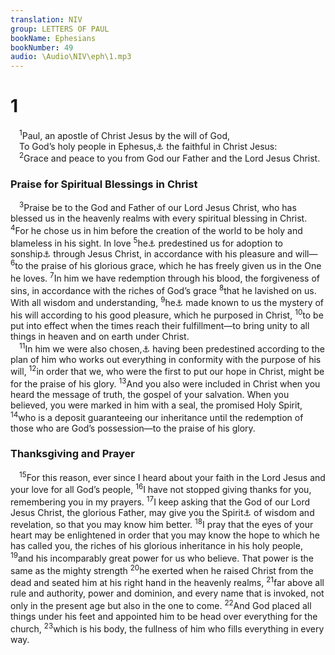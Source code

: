 ```yaml
---
translation: NIV
group: LETTERS OF PAUL
bookName: Ephesians 
bookNumber: 49
audio: \Audio\NIV\eph\1.mp3
---
```


<div class="title"><h1>1</h1></div>
<span class="verse eph_1_1"> <sup>1</sup>Paul, an apostle of Christ Jesus by the will of God, <br/> To God’s holy people in Ephesus,<a data-toggle="tooltip" data-placement="bottom" title="Some early manuscripts do not have in Ephesus.">⚓</a> the faithful in Christ Jesus: <br/></span>
<span class="verse eph_1_2"> <sup>2</sup>Grace and peace to you from God our Father and the Lord Jesus Christ. <br/></span>
<div class="title"><h3>Praise for Spiritual Blessings in Christ </h3></div>
<span class="verse eph_1_3"> <sup>3</sup>Praise be to the God and Father of our Lord Jesus Christ, who has blessed us in the heavenly realms with every spiritual blessing in Christ. </span>
<span class="verse eph_1_4"><sup>4</sup>For he chose us in him before the creation of the world to be holy and blameless in his sight. In love </span>
<span class="verse eph_1_5"><sup>5</sup>he<a data-toggle="tooltip" data-placement="bottom" title="Or sight in love. 5He">⚓</a> predestined us for adoption to sonship<a data-toggle="tooltip" data-placement="bottom" title="The Greek word for adoption to sonship is a legal term referring to the full legal standing of an adopted male heir in Roman culture.">⚓</a> through Jesus Christ, in accordance with his pleasure and will— </span>
<span class="verse eph_1_6"><sup>6</sup>to the praise of his glorious grace, which he has freely given us in the One he loves. </span>
<span class="verse eph_1_7"><sup>7</sup>In him we have redemption through his blood, the forgiveness of sins, in accordance with the riches of God’s grace </span>
<span class="verse eph_1_8"><sup>8</sup>that he lavished on us. With all wisdom and understanding, </span>
<span class="verse eph_1_9"><sup>9</sup>he<a data-toggle="tooltip" data-placement="bottom" title="Or us with all wisdom and understanding. 9And he">⚓</a> made known to us the mystery of his will according to his good pleasure, which he purposed in Christ, </span>
<span class="verse eph_1_10"><sup>10</sup>to be put into effect when the times reach their fulfillment—to bring unity to all things in heaven and on earth under Christ. <br/></span>
<span class="verse eph_1_11"> <sup>11</sup>In him we were also chosen,<a data-toggle="tooltip" data-placement="bottom" title="Or were made heirs">⚓</a> having been predestined according to the plan of him who works out everything in conformity with the purpose of his will, </span>
<span class="verse eph_1_12"><sup>12</sup>in order that we, who were the first to put our hope in Christ, might be for the praise of his glory. </span>
<span class="verse eph_1_13"><sup>13</sup>And you also were included in Christ when you heard the message of truth, the gospel of your salvation. When you believed, you were marked in him with a seal, the promised Holy Spirit, </span>
<span class="verse eph_1_14"><sup>14</sup>who is a deposit guaranteeing our inheritance until the redemption of those who are God’s possession—to the praise of his glory. <br/></span>
<div class="title"><h3>Thanksgiving and Prayer </h3></div>
<span class="verse eph_1_15"> <sup>15</sup>For this reason, ever since I heard about your faith in the Lord Jesus and your love for all God’s people, </span>
<span class="verse eph_1_16"><sup>16</sup>I have not stopped giving thanks for you, remembering you in my prayers. </span>
<span class="verse eph_1_17"><sup>17</sup>I keep asking that the God of our Lord Jesus Christ, the glorious Father, may give you the Spirit<a data-toggle="tooltip" data-placement="bottom" title="Or a spirit">⚓</a> of wisdom and revelation, so that you may know him better. </span>
<span class="verse eph_1_18"><sup>18</sup>I pray that the eyes of your heart may be enlightened in order that you may know the hope to which he has called you, the riches of his glorious inheritance in his holy people, </span>
<span class="verse eph_1_19"><sup>19</sup>and his incomparably great power for us who believe. That power is the same as the mighty strength </span>
<span class="verse eph_1_20"><sup>20</sup>he exerted when he raised Christ from the dead and seated him at his right hand in the heavenly realms, </span>
<span class="verse eph_1_21"><sup>21</sup>far above all rule and authority, power and dominion, and every name that is invoked, not only in the present age but also in the one to come. </span>
<span class="verse eph_1_22"><sup>22</sup>And God placed all things under his feet and appointed him to be head over everything for the church, </span>
<span class="verse eph_1_23"><sup>23</sup>which is his body, the fullness of him who fills everything in every way. <br/></span>
